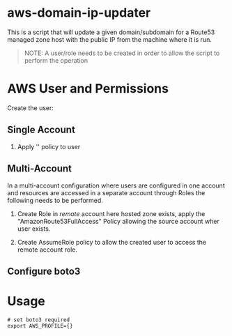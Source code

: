 # aws-domain-ip-updater

This is a script that will update a given domain/subdomain for a Route53 managed zone host with the public IP from 
the machine where it is run.

> NOTE: A user/role needs to be created in order to allow the script to perform the operation

# AWS User and Permissions

Create the user:


## Single Account

1. Apply '' policy to user

## Multi-Account 

In a multi-account configuration where users are configured in one account and resources are accessed in a separate account through Roles the following needs to be performed.

1. Create Role in *remote* account here hosted zone exists, apply the "AmazonRoute53FullAccess" Policy allowing the source account wher user exists.

2. Create AssumeRole policy to allow the created user to access the remote account role.


## Configure boto3


# Usage

```
# set boto3 required 
export AWS_PROFILE={}
```